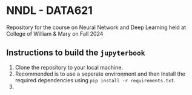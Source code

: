 # NNDL - DATA621
Repository for the course on Neural Network and Deep Learning held at College of William &amp; Mary on Fall 2024

## Instructions to build the `jupyterbook`

1. Clone the repository to your local machine.
2. Recommended is to use a seperate environment and then Install the required dependencies using `pip install -r requirements.txt`.
3. 
